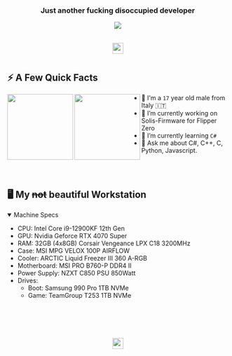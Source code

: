 <!--
Welcome to my readme source! Glad you made it here. This was a lot of "fun" to write haha. 
-->  

<h3 align="center">Just another fucking disoccupied developer</h3>
<div align="center">

  <a href="https://steamcommunity.com/id/L3RTON" target="_blank">
    <img src="https://img.shields.io/badge/Steam-171A21?style=for-the-badge&logo=steam&logoColor=white" style="margin-bottom: 5px;"/>
  </a>

</div>
  <br>
</div>  

<div align="center">  
  <img style="margin: 10px" src="https://cdn.discordapp.com/attachments/1085349080592560169/1097954019248451635/ezgif.com-gif-maker_1.gif" height="25" />  
</div>

## ⚡️ A Few Quick Facts


<div>
<img align="left" height="150vh" src="https://media.tenor.com/tNYus4tK5dEAAAAC/anime-computer.gif">
<img align="left" height="150vh" src="https://upload.wikimedia.org/wikipedia/commons/3/3d/1_120_transparent.png">
</div>

- 👨 I'm a `17` year old male from Italy 🇮🇹
- 🔭 I’m currently working on Solis-Firmware for Flipper Zero
- 🌱 I’m currently learning `C#`
- 💬 Ask me about C#, C++, C, Python, Javascript.

<br><br>

## 🖥️ My <s>not</s> beautiful Workstation

<details open>
  <summary>Machine Specs</summary>

  - CPU: Intel Core i9-12900KF 12th Gen
  - GPU: Nvidia Geforce RTX 4070 Super
  - RAM: 32GB (4x8GB) Corsair Vengeance LPX C18 3200MHz
  - Case: MSI MPG VELOX 100P AIRFLOW
  - Cooler: ARCTIC Liquid Freezer III 360 A-RGB
  - Motherboard: MSI PRO B760-P DDR4 II
  - Power Supply: NZXT C850 PSU 850Watt
  - Drives:
    - Boot: Samsung 990 Pro 1TB NVMe
    - Game: TeamGroup T253 1TB NVMe

</details>

<br><br><br>

<div align="center">  
  <img style="margin: 10px" src="https://cdn.discordapp.com/attachments/1085349080592560169/1097954019248451635/ezgif.com-gif-maker_1.gif" height="25" />  
</div>
